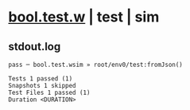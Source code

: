 # [bool.test.w](../../../../../../tests/sdk_tests/std/bool.test.w) | test | sim

## stdout.log
```log
pass ─ bool.test.wsim » root/env0/test:fromJson()

Tests 1 passed (1)
Snapshots 1 skipped
Test Files 1 passed (1)
Duration <DURATION>
```

